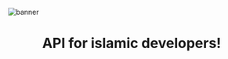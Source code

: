![banner](https://cdn.discordapp.com/attachments/792479438532509697/1045823150841143407/alsunnahapi.png)

<h1 align="center">API for islamic developers!</h1>

